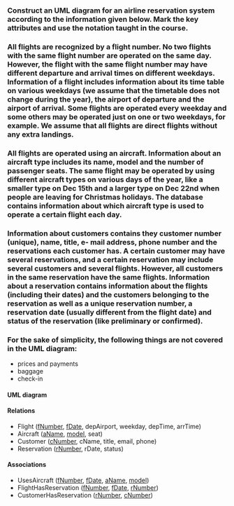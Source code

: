 ### Construct an UML diagram for an airline reservation system according to the information given below. Mark the key attributes and use the notation taught in the course.

### All flights are recognized by a flight number. No two flights with the same flight number are operated on the same day. However, the flight with the same flight number may have different departure and arrival times on different weekdays. Information of a flight includes information about its time table on various weekdays (we assume that the timetable does not change during the year), the airport of departure and the airport of arrival. Some flights are operated every weekday and some others may be operated just on one or two weekdays, for example. We assume that all flights are direct flights without any extra landings.

### All flights are operated using an aircraft. Information about an aircraft type includes its name, model and the number of passenger seats. The same flight may be operated by using different aircraft types on various days of the year, like a smaller type on Dec 15th and a larger type on Dec 22nd when people are leaving for Christmas holidays. The database contains information about which aircraft type is used to operate a certain flight each day.

### Information about customers contains they customer number (unique), name, title, e- mail address, phone number and the reservations each customer has. A certain customer may have several reservations, and a certain reservation may include several customers and several flights. However, all customers in the same reservation have the same flights. Information about a reservation contains information about the flights (including their dates) and the customers belonging to the reservation as well as a unique reservation number, a reservation date (usually different from the flight date) and status of the reservation (like preliminary or confirmed).

### For the sake of simplicity, the following things are not covered in the UML diagram:
- prices and payments
- baggage
- check-in

#### UML diagram

#### Relations
- Flight (<u>fNumber</u>, <u>fDate</u>, depAirport, weekday, depTime, arrTime)
- Aircraft (<u>aName</u>, <u>model</u>, seat)
- Customer (<u>cNumber</u>, cName, title, email, phone)
- Reservation (<u>rNumber</u>, rDate, status)

#### Associations
- UsesAircraft (<u>fNumber</u>, <u>fDate</u>, <u>aName</u>, <u>model</u>)
- FlightHasReservation (<u>fNumber</u>, <u>fDate</u>, <u>rNumber</u>)
- CustomerHasReservation (<u>rNumber</u>, <u>cNumber</u>)
